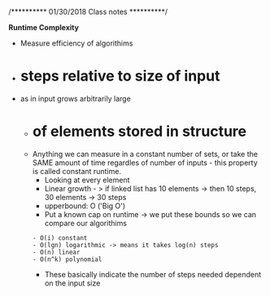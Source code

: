 /**********
01/30/2018
Class notes
**********/

**Runtime Complexity**

- Measure efficiency of algorithims 
- # steps relative to size of input 
- as in input grows arbitrarily large
    - # of elements stored in structure
    - Anything we can measure in a constant number of sets, or take the SAME amount of time regardles
      of number of inputs - this property is called constant runtime.
        - Looking at every element 
        - Linear growth - > if linked list has 10 elements -> then 10 steps, 30 elements -> 30 steps
        - upperbound: O ('Big O')
        - Put a known cap on runtime -> we put these bounds so we can compare our algorithims
        ```
        - O(i) constant
        - O(lgn) logarithmic -> means it takes log(n) steps
        - O(n) linear
        - O(n^k) polynomial
        ```
        - These basically indicate the number of steps needed dependent on the input size

